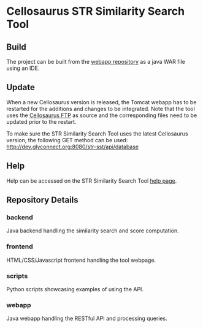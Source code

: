 Cellosaurus STR Similarity Search Tool
======

Build
------

The project can be built from the [webapp repository](https://github.com/calipho-sib/cellosaurus-STR-similarity-search-tool/tree/master/webapp) as a java WAR file using an IDE. 

Update
------

When a new Cellosaurus version is released, the Tomcat webapp has to be restarted for the additions and changes to be integrated. Note that the tool uses the [Cellosaurus FTP](ftp://ftp.expasy.org/databases/cellosaurus) as source and the corresponding files need to be updated prior to the restart.

To make sure the STR Similarity Search Tool uses the latest Cellosaurus version, the following GET method can be used:
http://dev.glyconnect.org:8080/str-sst/api/database

Help
------

Help can be accessed on the STR Similarity Search Tool [help page](https://dev.glyconnect.org/str-sst/help.html).

Repository Details
------

### backend

Java backend handling the similarity search and score computation.

### frontend

HTML/CSS/Javascript frontend handling the tool webpage.

### scripts

Python scripts showcasing examples of using the API.

### webapp

Java webapp handling the RESTful API and processing queries.
